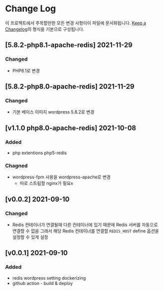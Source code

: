 # Change Log

이 프로젝트에서 주목할만한 모든 변경 사항이이 파일에 문서화됩니다.
[Keep a Changelog](https://keepachangelog.com/ko/1.0.0/)의 형식을 기본으로 구성됩니다.

## [5.8.2-php8.1-apache-redis] 2021-11-29

### Changed

- PHP8.1로 변경

## [5.8.2-php8.0-apache-redis] 2021-11-29

### Changed

- 기본 베이스 이미지 wordpress 5.8.2로 변경

## [v1.1.0 php8.0-apache-redis] 2021-10-08

### Added

- php extentions php5-redis
### Chagned

- wordpress-fpm 사용을 wordpress-apache로 변경
  - 따로 스트림할 nginx가 필요x

## [v0.0.2] 2021-09-10

### Changed

- Redis 컨테이너가 연결될때 다른 컨테이너에 있기 때문에 Redis 서버를 자동으로 연결할 수 없음 그래서 해당 Redis 컨테이너를 연결할 `REDIS_HOST` define 옵션을 설정할 수 있게 설정

## [v0.0.1] 2021-09-10

### Added

- redis wordpress setting dockerizing
- github action - build & deploy